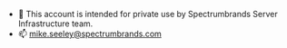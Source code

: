- 👀 This account is intended for private use by Spectrumbrands Server Infrastructure team.
- 📫 mike.seeley@spectrumbrands.com
